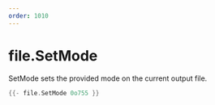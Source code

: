 ```yaml
---
order: 1010
---
```


<!-- Generated by tools/docgen. DO NOT EDIT. -->

# file.SetMode

SetMode sets the provided mode on the current output file.

```go
{{- file.SetMode 0o755 }}
```
